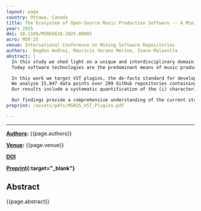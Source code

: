 ```yaml
---
layout: page
country: Ottawa, Canada
title: The Ecosystem of Open-Source Music Production Software -- A Mining Study on the Development Practices of VST Plugins on GitHub
year: 2025
doi: 10.1109/MSR66628.2025.00085
acro: MSR'25
venue: International Conference on Mining Software Repositories
authors:  Bogdan Andrei, Mauricio Verano Merino, Ivano Malavolta
abstract: |
  In this study we shed light on a unique and interdisciplinary domain, where music, technology, and human creativity intersect music production software.
  Today software technologies are the predominant means of music production, with a vibrant ecosystem for commercial and open-source products.

  In this work we target VST plugins, the de-facto standard for developing and prototyping music production software. 
  We analyze 15,847 data points over 299 GitHub repositories containing VST plugins.
  Our results include a systematic quantification of the (i) characteristics of open-source VST projects in terms of, e.g., duration, size, contributors, stars/watchers, licensing, (ii) most used technologies for developing VST plugins, and (iii) code quality and testing practices in VST projects.

  Our findings provide a comprehensive understanding of the current state of the practice in VST plugins development, highlighting successful projects, opportunities for improvement, and future research directions for software engineering researchers. 
preprint: /assets/pdfs/MSR25_VST_Plugins.pdf

---
```


---

**[Authors](#):** {{page.authors}}

**[Venue](#):** {{page.venue}}


**[DOI]({{page.doi}})**  


**[Preprint]({{page.preprint}}){:target="_blank"}** 

## Abstract

{{page.abstract}}